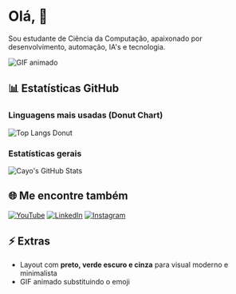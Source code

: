 # Olá, 👋

Sou estudante de Ciência da Computação, apaixonado por desenvolvimento, automação, IA's e tecnologia.

![GIF animado]([https://cdn.discordapp.com/attachments/757555400131477605/1422302937186697236/download_2_1.gif](https://cdn.discordapp.com/attachments/757555400131477605/1422302937186697236/download_2_1.gif?ex=68dc2e55&is=68dadcd5&hm=d76942af5d1f6e21e1a81d9a2490413729eb1fc08c9a6b89e184ea703e3c1493&))

## 📊 Estatísticas GitHub

### Linguagens mais usadas (Donut Chart)
![Top Langs Donut](https://github-readme-stats.vercel.app/api/top-langs/?username=Cayozickler&layout=donut&theme=dark_green)

### Estatísticas gerais
![Cayo's GitHub Stats](https://github-readme-stats.vercel.app/api?username=Cayozickler&show_icons=true&theme=dark_green&count_private=true)

## 🌐 Me encontre também
[![YouTube](https://img.shields.io/badge/YouTube-%23FF0000?style=for-the-badge&logo=youtube&logoColor=white)](https://www.youtube.com/channel/SEU_CANAL)
[![LinkedIn](https://img.shields.io/badge/LinkedIn-%230077B5?style=for-the-badge&logo=linkedin&logoColor=white)](https://www.linkedin.com/in/seu-perfil)
[![Instagram](https://img.shields.io/badge/Instagram-%23E1306C?style=for-the-badge&logo=instagram&logoColor=white)](https://www.instagram.com/seu_perfil)

## ⚡ Extras
- Layout com **preto, verde escuro e cinza** para visual moderno e minimalista  
- GIF animado substituindo o emoji
